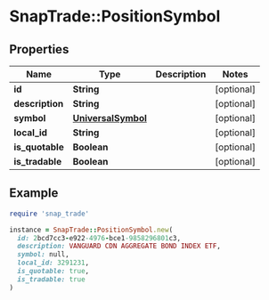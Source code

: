 # SnapTrade::PositionSymbol

## Properties

| Name | Type | Description | Notes |
| ---- | ---- | ----------- | ----- |
| **id** | **String** |  | [optional] |
| **description** | **String** |  | [optional] |
| **symbol** | [**UniversalSymbol**](UniversalSymbol.md) |  | [optional] |
| **local_id** | **String** |  | [optional] |
| **is_quotable** | **Boolean** |  | [optional] |
| **is_tradable** | **Boolean** |  | [optional] |

## Example

```ruby
require 'snap_trade'

instance = SnapTrade::PositionSymbol.new(
  id: 2bcd7cc3-e922-4976-bce1-9858296801c3,
  description: VANGUARD CDN AGGREGATE BOND INDEX ETF,
  symbol: null,
  local_id: 3291231,
  is_quotable: true,
  is_tradable: true
)
```

